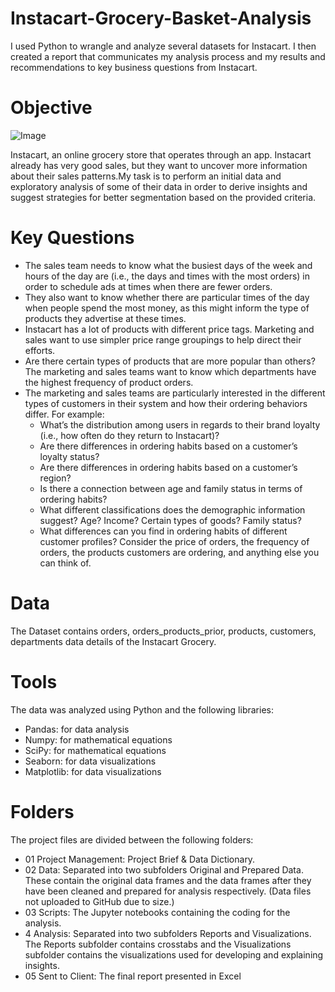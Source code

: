 # Instacart-Grocery-Basket-Analysis
I used Python to wrangle and analyze several datasets for Instacart. I then created a report that communicates my analysis process and my results and recommendations to key business questions from Instacart.
# Objective
![Image](https://github.com/Nagammaivijitha/Instacart-Grocery-Basket-Analysis/assets/147989925/6ca8878a-e352-4727-8622-462fa831be29)

Instacart, an online grocery store that operates through an app. Instacart already has very good sales, but they want to uncover more information about their sales patterns.My task is to perform an initial data and exploratory analysis of some of their data in order
to derive insights and suggest strategies for better segmentation based on the provided criteria.
# Key Questions
- The sales team needs to know what the busiest days of the week and hours of the day are (i.e., the days and times with the most orders) in order to schedule ads at times when there are fewer orders.
- They also want to know whether there are particular times of the day when people spend the most money, as this might inform the type of products they advertise at these times.
- Instacart has a lot of products with different price tags. Marketing and sales want to use simpler price range groupings to help direct their efforts.
- Are there certain types of products that are more popular than others? The marketing and sales teams want to know which departments have the highest frequency of product orders.
- The marketing and sales teams are particularly interested in the different types of customers in their system and how their ordering behaviors differ. For example:
  - What’s the distribution among users in regards to their brand loyalty (i.e., how often do they return to Instacart)?
  - Are there differences in ordering habits based on a customer’s loyalty status?
  - Are there differences in ordering habits based on a customer’s region?
  - Is there a connection between age and family status in terms of ordering habits?
  - What different classifications does the demographic information suggest? Age? Income? Certain types of goods? Family status?
  - What differences can you find in ordering habits of different customer profiles? Consider the price of orders, the frequency of orders, the products customers are ordering, and anything else you can think of.
 # Data
 The Dataset contains orders, orders_products_prior, products, customers, departments data details of the Instacart Grocery.
 # Tools
 The data was analyzed using Python and the following libraries:
 - Pandas: for data analysis
 - Numpy: for mathematical equations
 - SciPy: for mathematical equations
 - Seaborn: for data visualizations
 - Matplotlib: for data visualizations
# Folders
The project files are divided between the following folders:
- 01 Project Management: Project Brief & Data Dictionary.
- 02 Data: Separated into two subfolders Original and Prepared Data. These contain the original data frames and the data frames after they have been cleaned and prepared for analysis respectively. (Data files not uploaded to GitHub due to size.)
- 03 Scripts: The Jupyter notebooks containing the coding for the analysis.
- 4 Analysis: Separated into two subfolders Reports and Visualizations. The Reports subfolder contains crosstabs and the Visualizations subfolder contains the visualizations used for developing and explaining insights.
- 05 Sent to Client: The final report presented in Excel
# 
 


